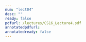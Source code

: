 ```yaml
---
num: "lect04"
desc: ""
ready: false
pdfurl: /lectures/CS16_Lecture4.pdf
annotatedpdfurl: 
annotatedready: false
---
```

